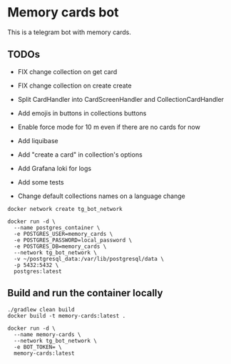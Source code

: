 # Memory cards bot 

This is a telegram bot with memory cards.

 ## TODOs
- FIX change collection on get card
- FIX change collection on create create

- Split CardHandler into CardScreenHandler and CollectionCardHandler
- Add emojis in buttons in collections buttons
- Enable force mode for 10 m even if there are no cards for now 
- Add liquibase
- Add "create a card" in collection's options
- Add Grafana loki for logs
- Add some tests
- Change default collections names on a language change


```shell
docker network create tg_bot_network
```

```shell
docker run -d \
  --name postgres_container \
  -e POSTGRES_USER=memory_cards \
  -e POSTGRES_PASSWORD=local_password \
  -e POSTGRES_DB=memory_cards \
  --network tg_bot_network \
  -v ~/postgresql_data:/var/lib/postgresql/data \
  -p 5432:5432 \
  postgres:latest
```

## Build and run the container locally

```shell
./gradlew clean build
docker build -t memory-cards:latest .
```

```shell
docker run -d \
  --name memory-cards \
  --network tg_bot_network \
  -e BOT_TOKEN= \
  memory-cards:latest
```

